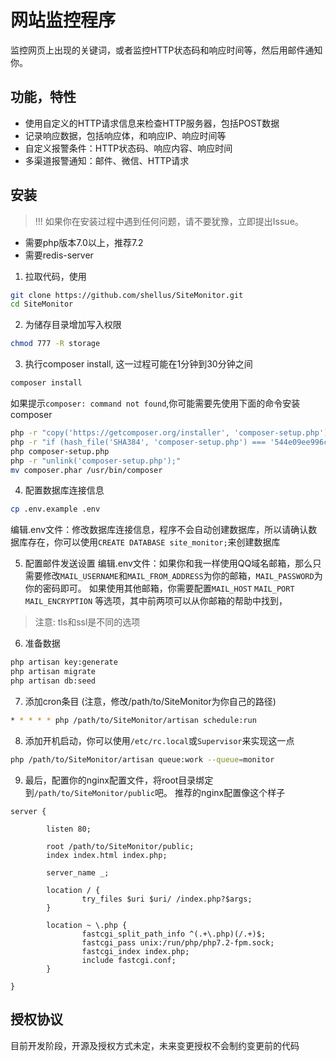 # 网站监控程序
监控网页上出现的关键词，或者监控HTTP状态码和响应时间等，然后用邮件通知你。

## 功能，特性

- 使用自定义的HTTP请求信息来检查HTTP服务器，包括POST数据
- 记录响应数据，包括响应体，和响应IP、响应时间等
- 自定义报警条件：HTTP状态码、响应内容、响应时间
- 多渠道报警通知：邮件、微信、HTTP请求

## 安装

>!!! 如果你在安装过程中遇到任何问题，请不要犹豫，立即提出Issue。

- 需要php版本7.0以上，推荐7.2
- 需要redis-server

1. 拉取代码，使用 
```bash
git clone https://github.com/shellus/SiteMonitor.git
cd SiteMonitor
```


2. 为储存目录增加写入权限
```bash
chmod 777 -R storage
```


3. 执行composer install, 这一过程可能在1分钟到30分钟之间
```bash
composer install
```

如果提示`composer: command not found`,你可能需要先使用下面的命令安装composer
```bash
php -r "copy('https://getcomposer.org/installer', 'composer-setup.php');"
php -r "if (hash_file('SHA384', 'composer-setup.php') === '544e09ee996cdf60ece3804abc52599c22b1f40f4323403c44d44fdfdd586475ca9813a858088ffbc1f233e9b180f061') { echo 'Installer verified'; } else { echo 'Installer corrupt'; unlink('composer-setup.php'); } echo PHP_EOL;"
php composer-setup.php
php -r "unlink('composer-setup.php');"
mv composer.phar /usr/bin/composer
```


4. 配置数据库连接信息
```bash
cp .env.example .env
```
编辑.env文件：修改数据库连接信息，程序不会自动创建数据库，所以请确认数据库存在，你可以使用`CREATE DATABASE site_monitor;`来创建数据库


5. 配置邮件发送设置
编辑.env文件：如果你和我一样使用QQ域名邮箱，那么只需要修改`MAIL_USERNAME`和`MAIL_FROM_ADDRESS`为你的邮箱，`MAIL_PASSWORD`为你的密码即可。
如果使用其他邮箱，你需要配置`MAIL_HOST` `MAIL_PORT` `MAIL_ENCRYPTION` 等选项，其中前两项可以从你邮箱的帮助中找到，

> 注意: tls和ssl是不同的选项


6. 准备数据
```bash
php artisan key:generate
php artisan migrate
php artisan db:seed
``` 


7. 添加cron条目 (注意，修改/path/to/SiteMonitor为你自己的路径)
```bash
* * * * * php /path/to/SiteMonitor/artisan schedule:run
```


8. 添加开机启动，你可以使用`/etc/rc.local`或`Supervisor`来实现这一点
```bash
php /path/to/SiteMonitor/artisan queue:work --queue=monitor
```


9. 最后，配置你的nginx配置文件，将root目录绑定到`/path/to/SiteMonitor/public`吧。
推荐的nginx配置像这个样子
```nginxconf
server {

        listen 80;

        root /path/to/SiteMonitor/public;
        index index.html index.php;

        server_name _;

        location / {
                try_files $uri $uri/ /index.php?$args;
        }

        location ~ \.php {
                fastcgi_split_path_info ^(.+\.php)(/.+)$;
                fastcgi_pass unix:/run/php/php7.2-fpm.sock;
                fastcgi_index index.php;
                include fastcgi.conf;
        }

}
```



## 授权协议

目前开发阶段，开源及授权方式未定，未来变更授权不会制约变更前的代码
